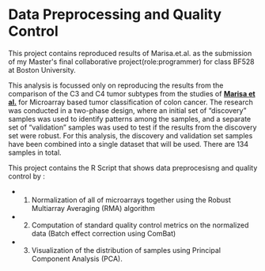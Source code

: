 # Data Preprocessing and Quality Control
This project contains reproduced results of Marisa.et.al. as the submission of my Master's final collaborative project(role:programmer) for class BF528 at Boston University.


This analysis is focussed only on reproducing the results from the comparison of the C3 and C4 tumor subtypes from the studies of **[Marisa et al.](https://pubmed.ncbi.nlm.nih.gov/23700391/)** for Microarray based tumor classification of colon cancer. The research was conducted in a two-phase design, where an initial set of “discovery” samples was used to identify patterns among the samples, and a separate set of “validation” samples was used to test if the results from the discovery set were robust. For this analysis, the discovery and validation set samples have been combined into a single dataset that will be used. There are 134 samples in total.

This project contains the R Script that shows data preprocesisng and quality control by : 
  - 1. Normalization of all of microarrays together using the Robust Multiarray Averaging (RMA) algorithm 
  - 2. Computation of standard quality control metrics on the normalized data (Batch effect correction using ComBat)
  - 3. Visualization of the distribution of samples using Principal Component Analysis (PCA).
